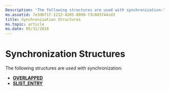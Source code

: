 ```yaml
---
Description: 'The following structures are used with synchronization:'
ms.assetid: 7e3dbf1f-1212-4205-8990-73c8d3744cd3
title: Synchronization Structures
ms.topic: article
ms.date: 05/31/2018
---
```


# Synchronization Structures

The following structures are used with synchronization:

-   [**OVERLAPPED**](/windows/win32/api/minwinbase/ns-minwinbase-overlapped)
-   [**SLIST\_ENTRY**](/windows/win32/api/winnt/ns-winnt-slist_entry)

 

 